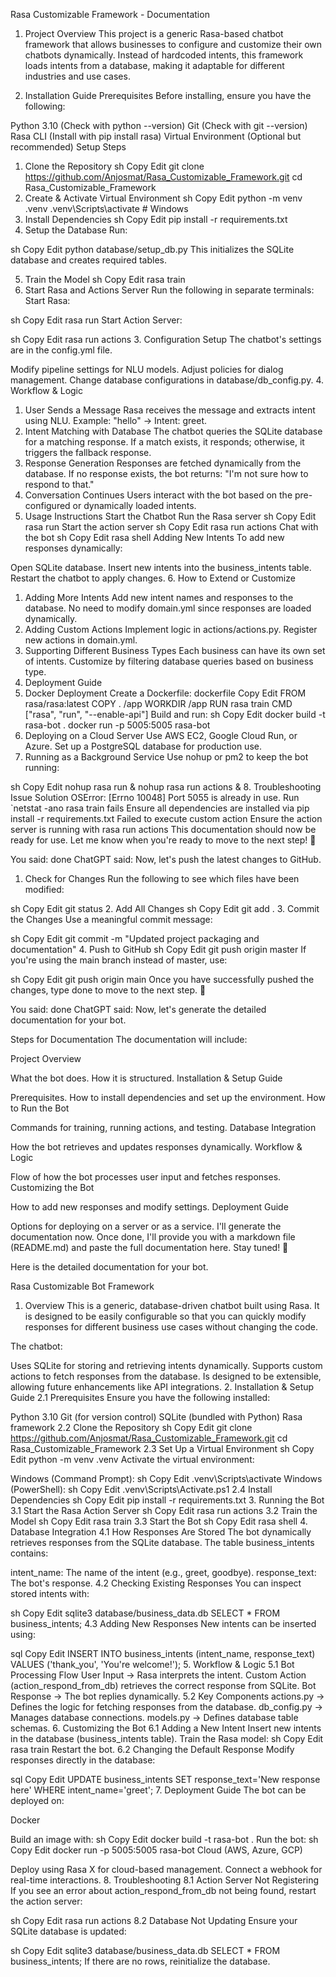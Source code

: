 Rasa Customizable Framework - Documentation
1. Project Overview
This project is a generic Rasa-based chatbot framework that allows businesses to configure and customize their own chatbots dynamically. Instead of hardcoded intents, this framework loads intents from a database, making it adaptable for different industries and use cases.

2. Installation Guide
Prerequisites
Before installing, ensure you have the following:

Python 3.10 (Check with python --version)
Git (Check with git --version)
Rasa CLI (Install with pip install rasa)
Virtual Environment (Optional but recommended)
Setup Steps
1. Clone the Repository
sh
Copy
Edit
git clone https://github.com/Anjosmat/Rasa_Customizable_Framework.git
cd Rasa_Customizable_Framework
2. Create & Activate Virtual Environment
sh
Copy
Edit
python -m venv .venv
.venv\Scripts\activate  # Windows
3. Install Dependencies
sh
Copy
Edit
pip install -r requirements.txt
4. Setup the Database
Run:

sh
Copy
Edit
python database/setup_db.py
This initializes the SQLite database and creates required tables.

5. Train the Model
sh
Copy
Edit
rasa train
6. Start Rasa and Actions Server
Run the following in separate terminals:
Start Rasa:

sh
Copy
Edit
rasa run
Start Action Server:

sh
Copy
Edit
rasa run actions
3. Configuration Setup
The chatbot's settings are in the config.yml file.

Modify pipeline settings for NLU models.
Adjust policies for dialog management.
Change database configurations in database/db_config.py.
4. Workflow & Logic
1. User Sends a Message
Rasa receives the message and extracts intent using NLU.
Example: "hello" → Intent: greet.
2. Intent Matching with Database
The chatbot queries the SQLite database for a matching response.
If a match exists, it responds; otherwise, it triggers the fallback response.
3. Response Generation
Responses are fetched dynamically from the database.
If no response exists, the bot returns:
"I'm not sure how to respond to that."
4. Conversation Continues
Users interact with the bot based on the pre-configured or dynamically loaded intents.
5. Usage Instructions
Start the Chatbot
Run the Rasa server
sh
Copy
Edit
rasa run
Start the action server
sh
Copy
Edit
rasa run actions
Chat with the bot
sh
Copy
Edit
rasa shell
Adding New Intents
To add new responses dynamically:

Open SQLite database.
Insert new intents into the business_intents table.
Restart the chatbot to apply changes.
6. How to Extend or Customize
1. Adding More Intents
Add new intent names and responses to the database.
No need to modify domain.yml since responses are loaded dynamically.
2. Adding Custom Actions
Implement logic in actions/actions.py.
Register new actions in domain.yml.
3. Supporting Different Business Types
Each business can have its own set of intents.
Customize by filtering database queries based on business type.
7. Deployment Guide
1. Docker Deployment
Create a Dockerfile:
dockerfile
Copy
Edit
FROM rasa/rasa:latest
COPY . /app
WORKDIR /app
RUN rasa train
CMD ["rasa", "run", "--enable-api"]
Build and run:
sh
Copy
Edit
docker build -t rasa-bot .
docker run -p 5005:5005 rasa-bot
2. Deploying on a Cloud Server
Use AWS EC2, Google Cloud Run, or Azure.
Set up a PostgreSQL database for production use.
3. Running as a Background Service
Use nohup or pm2 to keep the bot running:

sh
Copy
Edit
nohup rasa run &
nohup rasa run actions &
8. Troubleshooting
Issue	Solution
OSError: [Errno 10048]	Port 5055 is already in use. Run `netstat -ano
rasa train fails	Ensure all dependencies are installed via pip install -r requirements.txt
Failed to execute custom action	Ensure the action server is running with rasa run actions
This documentation should now be ready for use. Let me know when you're ready to move to the next step! 🚀

You said:
done
ChatGPT said:
Now, let's push the latest changes to GitHub.

1. Check for Changes
Run the following to see which files have been modified:

sh
Copy
Edit
git status
2. Add All Changes
sh
Copy
Edit
git add .
3. Commit the Changes
Use a meaningful commit message:

sh
Copy
Edit
git commit -m "Updated project packaging and documentation"
4. Push to GitHub
sh
Copy
Edit
git push origin master
If you're using the main branch instead of master, use:

sh
Copy
Edit
git push origin main
Once you have successfully pushed the changes, type done to move to the next step. 🚀

You said:
done
ChatGPT said:
Now, let's generate the detailed documentation for your bot.

Steps for Documentation
The documentation will include:

Project Overview

What the bot does.
How it is structured.
Installation & Setup Guide

Prerequisites.
How to install dependencies and set up the environment.
How to Run the Bot

Commands for training, running actions, and testing.
Database Integration

How the bot retrieves and updates responses dynamically.
Workflow & Logic

Flow of how the bot processes user input and fetches responses.
Customizing the Bot

How to add new responses and modify settings.
Deployment Guide

Options for deploying on a server or as a service.
I'll generate the documentation now. Once done, I'll provide you with a markdown file (README.md) and paste the full documentation here. Stay tuned! 🚀

Here is the detailed documentation for your bot.

Rasa Customizable Bot Framework
1. Overview
This is a generic, database-driven chatbot built using Rasa. It is designed to be easily configurable so that you can quickly modify responses for different business use cases without changing the code.

The chatbot:

Uses SQLite for storing and retrieving intents dynamically.
Supports custom actions to fetch responses from the database.
Is designed to be extensible, allowing future enhancements like API integrations.
2. Installation & Setup Guide
2.1 Prerequisites
Ensure you have the following installed:

Python 3.10
Git (for version control)
SQLite (bundled with Python)
Rasa framework
2.2 Clone the Repository
sh
Copy
Edit
git clone https://github.com/Anjosmat/Rasa_Customizable_Framework.git
cd Rasa_Customizable_Framework
2.3 Set Up a Virtual Environment
sh
Copy
Edit
python -m venv .venv
Activate the virtual environment:

Windows (Command Prompt):
sh
Copy
Edit
.venv\Scripts\activate
Windows (PowerShell):
sh
Copy
Edit
.venv\Scripts\Activate.ps1
2.4 Install Dependencies
sh
Copy
Edit
pip install -r requirements.txt
3. Running the Bot
3.1 Start the Rasa Action Server
sh
Copy
Edit
rasa run actions
3.2 Train the Model
sh
Copy
Edit
rasa train
3.3 Start the Bot
sh
Copy
Edit
rasa shell
4. Database Integration
4.1 How Responses Are Stored
The bot dynamically retrieves responses from the SQLite database. The table business_intents contains:

intent_name: The name of the intent (e.g., greet, goodbye).
response_text: The bot's response.
4.2 Checking Existing Responses
You can inspect stored intents with:

sh
Copy
Edit
sqlite3 database/business_data.db
SELECT * FROM business_intents;
4.3 Adding New Responses
New intents can be inserted using:

sql
Copy
Edit
INSERT INTO business_intents (intent_name, response_text) VALUES ('thank_you', 'You're welcome!');
5. Workflow & Logic
5.1 Bot Processing Flow
User Input → Rasa interprets the intent.
Custom Action (action_respond_from_db) retrieves the correct response from SQLite.
Bot Response → The bot replies dynamically.
5.2 Key Components
actions.py → Defines the logic for fetching responses from the database.
db_config.py → Manages database connections.
models.py → Defines database table schemas.
6. Customizing the Bot
6.1 Adding a New Intent
Insert new intents in the database (business_intents table).
Train the Rasa model:
sh
Copy
Edit
rasa train
Restart the bot.
6.2 Changing the Default Response
Modify responses directly in the database:

sql
Copy
Edit
UPDATE business_intents SET response_text='New response here' WHERE intent_name='greet';
7. Deployment Guide
The bot can be deployed on:

Docker

Build an image with:
sh
Copy
Edit
docker build -t rasa-bot .
Run the bot:
sh
Copy
Edit
docker run -p 5005:5005 rasa-bot
Cloud (AWS, Azure, GCP)

Deploy using Rasa X for cloud-based management.
Connect a webhook for real-time interactions.
8. Troubleshooting
8.1 Action Server Not Registering
If you see an error about action_respond_from_db not being found, restart the action server:

sh
Copy
Edit
rasa run actions
8.2 Database Not Updating
Ensure your SQLite database is updated:

sh
Copy
Edit
sqlite3 database/business_data.db
SELECT * FROM business_intents;
If there are no rows, reinitialize the database.